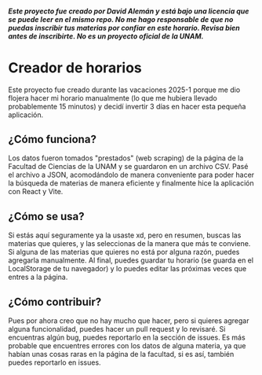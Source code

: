 ##### **_Este proyecto fue creado por David Alemán y está bajo una licencia que se puede leer en el mismo repo. No me hago responsable de que no puedas inscribir tus materias por confiar en este horario. Revisa bien antes de inscribirte. No es un proyecto oficial de la UNAM._**
# Creador de horarios

Este proyecto fue creado durante las vacaciones 2025-1 porque me dio flojera hacer mi horario manualmente (lo que me hubiera llevado probablemente 15 minutos) y decidí invertir 3 días en hacer esta pequeña aplicación.

## ¿Cómo funciona?

Los datos fueron tomados "prestados" (web scraping) de la página de la Facultad de Ciencias de la UNAM y se guardaron en un archivo CSV. Pasé el archivo a JSON, acomodándolo de manera conveniente para poder hacer la búsqueda de materias de manera eficiente y finalmente hice la aplicación con React y Vite.

## ¿Cómo se usa?

Si estás aquí seguramente ya la usaste xd, pero en resumen, buscas las materias que quieres, y las seleccionas de la manera que más te conviene. Si alguna de las materias que quieres no está por alguna razón, puedes agregarla manualmente. Al final, puedes guardar tu horario (se guarda en el LocalStorage de tu navegador) y lo puedes editar las próximas veces que entres a la página.

## ¿Cómo contribuir?

Pues por ahora creo que no hay mucho que hacer, pero si quieres agregar alguna funcionalidad, puedes hacer un pull request y lo revisaré. Si encuentras algún bug, puedes reportarlo en la sección de issues. Es más probable que encuentres errores con los datos de alguna materia, ya que habían unas cosas raras en la página de la facultad, si es así, también puedes reportarlo en issues.
